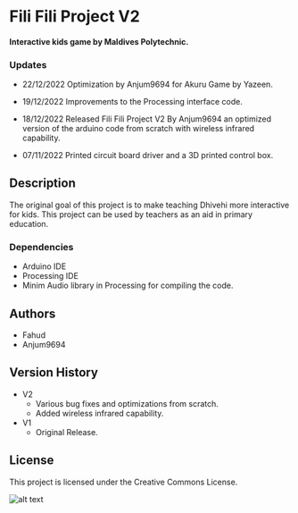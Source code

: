 # Fili Fili Project V2
#### Interactive kids game by Maldives Polytechnic.

### Updates

* 22/12/2022 Optimization by Anjum9694 for Akuru Game by Yazeen.

* 19/12/2022 Improvements to the Processing interface code.  

* 18/12/2022 Released Fili Fili Project V2 By Anjum9694 an optimized version of the arduino code from scratch with wireless infrared capability.  

* 07/11/2022 Printed circuit board driver and a 3D printed control box.

## Description

The original goal of this project is to make teaching Dhivehi more interactive for kids. This project can be used by teachers as an aid in primary education.


### Dependencies

* Arduino IDE
* Processing IDE
* Minim Audio library in Processing for compiling the code.

## Authors

 * Fahud
 * Anjum9694

## Version History

* V2
    * Various bug fixes and optimizations from scratch.
    * Added wireless infrared capability.
* V1
    * Original Release.

## License

This project is licensed under the  Creative Commons License.  

![alt text](https://upload.wikimedia.org/wikipedia/en/a/aa/Maldives_Polytechnic_Logo.jpg)
